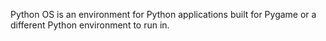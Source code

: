 Python OS is an environment for Python applications built for Pygame or a different Python environment to run in.